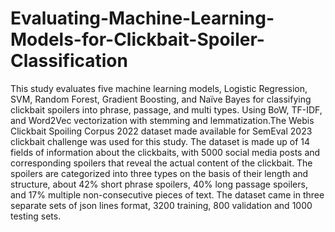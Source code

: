 # Evaluating-Machine-Learning-Models-for-Clickbait-Spoiler-Classification

This study evaluates five machine learning models, Logistic Regression, SVM, Random Forest, Gradient Boosting, and Naïve Bayes for classifying clickbait spoilers into phrase, passage, and multi types. Using BoW, TF-IDF, and Word2Vec vectorization with stemming and lemmatization.The Webis Clickbait Spoiling Corpus 2022 dataset made available for SemEval 2023 clickbait challenge was used for this study. The dataset is made up of 14 fields of information about the clickbaits, with 5000 social media posts and corresponding spoilers that reveal the actual content of the clickbait. The spoilers are categorized into three types on the basis of their length and structure, about 42% short phrase spoilers, 40% long passage spoilers, and 17% multiple non-consecutive pieces of text. The dataset came in three separate sets of json lines format, 3200 training, 800 validation and 1000 testing sets.
